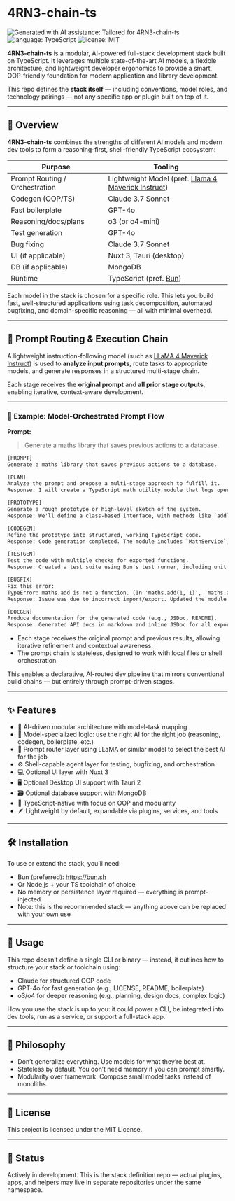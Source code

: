 # 4RN3-chain-ts

![Generated with AI assistance: Tailored for 4RN3-chain-ts](https://img.shields.io/badge/Generated_with_AI_assistance-Tailored_for_4RN3--chain--ts-red)
![language: TypeScript](https://img.shields.io/badge/language-TypeScript-blue)
![license: MIT](https://img.shields.io/badge/license-MIT-green)

**4RN3-chain-ts** is a modular, AI-powered full-stack development stack built on TypeScript. It leverages multiple state-of-the-art AI models, a flexible architecture, and lightweight developer ergonomics to provide a smart, OOP-friendly foundation for modern application and library development.

This repo defines the **stack itself** — including conventions, model roles, and technology pairings — not any specific app or plugin built on top of it.

---

## 🧠 Overview

**4RN3-chain-ts** combines the strengths of different AI models and modern dev tools to form a reasoning-first, shell-friendly TypeScript ecosystem:

| Purpose                     | Tooling |
|-----------------------------|---------|
| Prompt Routing / Orchestration | Lightweight Model (pref. [Llama 4 Maverick Instruct](https://fireworks.ai/models/fireworks/llama4-maverick-instruct-basic)) |
| Codegen (OOP/TS)            | Claude 3.7 Sonnet |
| Fast boilerplate            | GPT-4o |
| Reasoning/docs/plans        | o3 (or o4-mini) |
| Test generation             | GPT-4o |
| Bug fixing                  | Claude 3.7 Sonnet |
| UI (if applicable)          | Nuxt 3, Tauri (desktop) |
| DB (if applicable)          | MongoDB |
| Runtime                     | TypeScript (pref. [Bun](https://bun.sh)) |

Each model in the stack is chosen for a specific role. This lets you build fast, well-structured applications using task decomposition, automated bugfixing, and domain-specific reasoning — all with minimal overhead.

---

## 🔄 Prompt Routing & Execution Chain

A lightweight instruction-following model (such as [LLaMA 4 Maverick Instruct](https://fireworks.ai/models/fireworks/llama4-maverick-instruct-basic)) is used to **analyze input prompts**, route tasks to appropriate models, and generate responses in a structured multi-stage chain.

Each stage receives the **original prompt** and **all prior stage outputs**, enabling iterative, context-aware development.

---

### 🧪 Example: Model-Orchestrated Prompt Flow

**Prompt:**
> Generate a maths library that saves previous actions to a database.
```txt
[PROMPT]
Generate a maths library that saves previous actions to a database.

[PLAN]
Analyze the prompt and propose a multi-stage approach to fulfill it.
Response: I will create a TypeScript math utility module that logs operations to a MongoDB database using Bun. The stages will include type-safe operations, async logging, a query layer...

[PROTOTYPE]
Generate a rough prototype or high-level sketch of the system.
Response: We'll define a class-based interface, with methods like `add`, `subtract`, and a `Logger` service for persistence...

[CODEGEN]
Refine the prototype into structured, working TypeScript code.
Response: Code generation completed. The module includes `MathService`, `Logger`, and MongoDB integration...

[TESTGEN]
Test the code with multiple checks for exported functions.
Response: Created a test suite using Bun's test runner, including unit tests for all math methods and DB write checks...

[BUGFIX]
Fix this error:
TypeError: maths.add is not a function. (In 'maths.add(1, 1)', 'maths.add' is undefined)
Response: Issue was due to incorrect import/export. Updated the module to ensure named exports align with import syntax. Suggest rerunning tests...

[DOCGEN]
Produce documentation for the generated code (e.g., JSDoc, README).
Response: Generated API docs in markdown and inline JSDoc for all exported types and classes...
```
- Each stage receives the original prompt and previous results, allowing iterative refinement and contextual awareness.
- The prompt chain is stateless, designed to work with local files or shell orchestration.

This enables a declarative, AI-routed dev pipeline that mirrors conventional build chains — but entirely through prompt-driven stages.

---

## ✨ Features
- 🧩 AI-driven modular architecture with model-task mapping
- 🧠 Model-specialized logic: use the right AI for the right job (reasoning, codegen, boilerplate, etc.)
- 🔀 Prompt router layer using LLaMA or similar model to select the best AI for the job
- ⚙️ Shell-capable agent layer for testing, bugfixing, and orchestration
- 💻 Optional UI layer with Nuxt 3
- 🖥️ Optional Desktop UI support with Tauri 2
- 🗃️ Optional database support with MongoDB
- 🔋 TypeScript-native with focus on OOP and modularity
- 🪶 Lightweight by default, expandable via plugins, services, and tools

---

## 🛠️ Installation

To use or extend the stack, you’ll need:
- Bun (preferred): https://bun.sh
- Or Node.js + your TS toolchain of choice
- No memory or persistence layer required — everything is prompt-injected
- Note: this is the recommended stack — anything above can be replaced with your own use

---

## 🧪 Usage

This repo doesn’t define a single CLI or binary — instead, it outlines how to structure your stack or toolchain using:
- Claude for structured OOP code
- GPT-4o for fast generation (e.g., LICENSE, README, boilerplate)
- o3/o4 for deeper reasoning (e.g., planning, design docs, complex logic)

How you use the stack is up to you: it could power a CLI, be integrated into dev tools, run as a service, or support a full-stack app.

---

## 🧱 Philosophy
- Don’t generalize everything. Use models for what they’re best at.
- Stateless by default. You don’t need memory if you can prompt smartly.
- Modularity over framework. Compose small model tasks instead of monoliths.

---

## 📄 License

This project is licensed under the MIT License.

---

## 🚧 Status

Actively in development. This is the stack definition repo — actual plugins, apps, and helpers may live in separate repositories under the same namespace.
